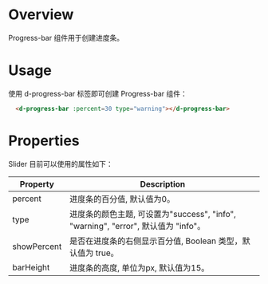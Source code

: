 # Overview

Progress-bar 组件用于创建进度条。

# Usage

使用 d-progress-bar 标签即可创建 Progress-bar 组件：

```HTML
  <d-progress-bar :percent=30 type="warning"></d-progress-bar>
```

# Properties

Slider 目前可以使用的属性如下：

| Property | Description |
| ---- | ---- |
| percent | 进度条的百分值, 默认值为0。 |
| type | 进度条的颜色主题, 可设置为"success", "info", "warning", "error", 默认值为 "info"。 |
| showPercent | 是否在进度条的右侧显示百分值, Boolean 类型，默认值为 true。 |
| barHeight | 进度条的高度, 单位为px, 默认值为15。 |